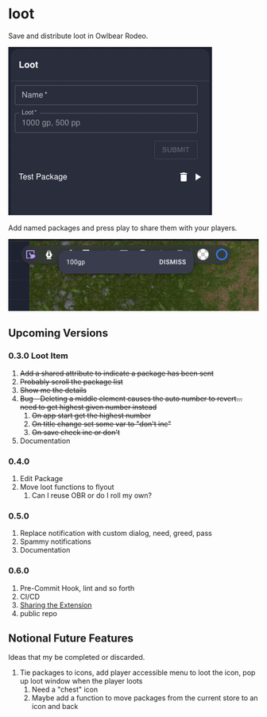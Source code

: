# loot

Save and distribute loot in Owlbear Rodeo.

![loot screen shot](./docs/screenshot.png?raw=true)

Add named packages and press play to share them with your players.

![loot alert screen shot](./docs/alert.png?raw=true)

## Upcoming Versions

### 0.3.0 Loot Item

1. ~~Add a shared attribute to indicate a package has been sent~~
2. ~~Probably scroll the package list~~
3. ~~Show me the details~~
4. ~~Bug - Deleting a middle element causes the auto number to revert... need to get highest given number instead~~
   1. ~~On app start get the highest number~~
   2. ~~On title change set some var to "don't inc"~~
   3. ~~On save check inc or don't~~
5. Documentation

### 0.4.0

1. Edit Package
2. Move loot functions to flyout
   1. Can I reuse OBR or do I roll my own?
 
### 0.5.0

1. Replace notification with custom dialog, need, greed, pass
2. Spammy notifications
3. Documentation

### 0.6.0

1. Pre-Commit Hook, lint and so forth
2. CI/CD
3. [Sharing the Extension](https://docs.owlbear.rodeo/extensions/tutorial-sharing-your-extension/)
4. public repo

## Notional Future Features

Ideas that my be completed or discarded.

1. Tie packages to icons, add player accessible menu to loot the icon, pop up loot window when the player loots
   1. Need a "chest" icon
   2. Maybe add a function to move packages from the current store to an icon and back
